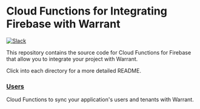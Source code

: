 # Cloud Functions for Integrating Firebase with Warrant
[![Slack](https://img.shields.io/badge/slack-join-brightgreen)](https://join.slack.com/t/warrantcommunity/shared_invite/zt-12g84updv-5l1pktJf2bI5WIKN4_~f4w)

This repository contains the source code for Cloud Functions for Firebase that allow you to integrate your project with Warrant.

Click into each directory for a more detailed README.

### [Users](users/README.md)

Cloud Functions to sync your application's users and tenants with Warrant.
